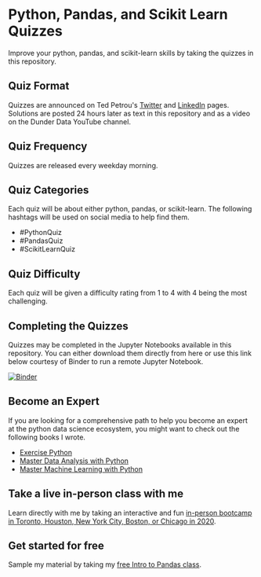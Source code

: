 # Python, Pandas, and Scikit Learn Quizzes

Improve your python, pandas, and scikit-learn skills by taking the quizzes in this repository.

## Quiz Format

Quizzes are announced on Ted Petrou's [Twitter][1] and [LinkedIn][2] pages. Solutions are posted 24 hours later as text in this repository and as a video on the Dunder Data YouTube channel.

## Quiz Frequency

Quizzes are released every weekday morning.

## Quiz Categories

Each quiz will be about either python, pandas, or scikit-learn. The following hashtags will be used on social media to help find them.

* #PythonQuiz
* #PandasQuiz
* #ScikitLearnQuiz

## Quiz Difficulty

Each quiz will be given a difficulty rating from 1 to 4 with 4 being the most challenging.

## Completing the Quizzes

Quizzes may be completed in the Jupyter Notebooks available in this repository. You can either download them directly from here or use this link below courtesy of Binder to run a remote Jupyter Notebook.

[![Binder](https://mybinder.org/badge_logo.svg)](https://mybinder.org/v2/gh/DunderData/Quizzes/master)

## Become an Expert

If you are looking for a comprehensive path to help you become an expert at the python data science ecosystem, you might want to check out the following books I wrote.

* [Exercise Python][3]
* [Master Data Analysis with Python][4]
* [Master Machine Learning with Python][5]

## Take a live in-person class with me

Learn directly with me by taking an interactive and fun [in-person bootcamp in Toronto, Houston, New York City, Boston, or Chicago in 2020][6].

## Get started for free

Sample my material by taking my [free Intro to Pandas class][7].

[1]: twitter.com/tedpetrou
[2]: linkedin.com/in/tedpetrou
[3]: https://www.dunderdata.com/exercise-python
[4]: https://www.dunderdata.com/master-data-analysis-with-python
[5]: https://www.dunderdata.com/master-machine-learning-with-python
[6]: https://www.dunderdata.com/all-in-person-courses
[7]: https://www.dunderdata.com